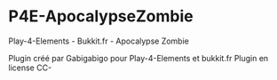 P4E-ApocalypseZombie
====================

Play-4-Elements - Bukkit.fr - Apocalypse Zombie

Plugin créé par Gabigabigo pour Play-4-Elements et bukkit.fr
Plugin en license CC-
